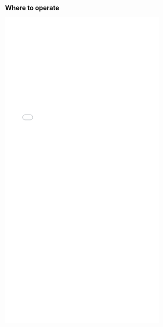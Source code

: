 ## Where to operate 

<section>
  <iframe src="images/plot.html",
          sandbox="allow-same-origin allow-scripts",
          width="100%",
          height="1000"
          scrolling="no"
          seamless="seamless"
          frameborder="0"></iframe>
</section>
